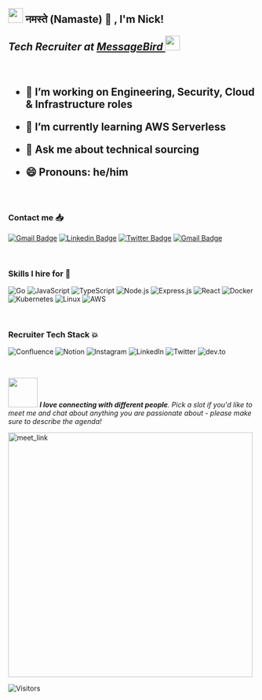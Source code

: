 <h2><img src="https://emojis.slackmojis.com/emojis/images/1531849430/4246/blob-sunglasses.gif?1531849430" width="30"/> नमस्ते (Namaste) 🙏 ,  I'm Nick!  
<p><em> Tech Recruiter at <a href="https://www.messagebird.com/en/">MessageBird  
</a><img src="https://media.giphy.com/media/WUlplcMpOCEmTGBtBW/giphy.gif" width="30"> 
</em></p>
                           
                           
<br />

- 🔭 I’m working on Engineering, Security, Cloud & Infrastructure roles 
- 🌱 I’m currently learning AWS Serverless 
- 💬 Ask me about technical sourcing 
- 😄 Pronouns: he/him
  

  
  <br />
 ### Contact me 📥 

  
[![Gmail Badge](https://img.shields.io/badge/-loading-c14438?style=flat-square&logo=Gmail&logoColor=white&link=mailto:ing.miller.vega@gmail.com)](mailto:nick.dickinson@newjob.com)
[![Linkedin Badge](https://img.shields.io/badge/-Nick-blue?style=flat-square&logo=Linkedin&logoColor=white&link=https://www.linkedin.com/in/nick-dickinson-techrecruiter/)](https://www.linkedin.com/in/nick-dickinson-techrecruiter/)
[![Twitter Badge](https://img.shields.io/badge/-@remotetechmind-00acee?style=flat&logo=Twitter&logoColor=white)](https://twitter.com/intent/follow?screen_name=remotetechmind "Follow on Twitter")
[![Gmail Badge](https://img.shields.io/badge/-Personal-c14438?style=flat-square&logo=Gmail&logoColor=white&link=mailto:ing.miller.vega@gmail.com)](mailto:hello@nickld.co.uk )
  
  
  <br />
  
 ### Skills I hire for 🚀 
 

![Go](https://img.shields.io/badge/go-%2300ADD8.svg?style=flat&logo=go&logoColor=white) 
![JavaScript](https://img.shields.io/badge/-JavaScript-000?&logo=JavaScript)
![TypeScript](https://img.shields.io/badge/-TypeScript-000?&logo=TypeScript)
![Node.js](https://img.shields.io/badge/-Node.js-000?&logo=node.js)
![Express.js](https://img.shields.io/badge/express.js-%23404d59.svg?style=flat&logo=express&logoColor=%2361DAFB)
![React](https://img.shields.io/badge/-React-000?&logo=React)
![Docker](https://img.shields.io/badge/-Docker-000?&logo=Docker)
![Kubernetes](https://img.shields.io/badge/-Kubernetes-000?&logo=Kubernetes)
![Linux](https://img.shields.io/badge/-Linux-000?&logo=Linux)
![AWS](https://img.shields.io/badge/-AWS-000?&logo=Amazon-AWS&logoColor=F90)

   <br />

### Recruiter Tech Stack :boom:

![Confluence](https://img.shields.io/badge/confluence-%23172BF4.svg?style=flat&logo=confluence&logoColor=white) 
![Notion](https://img.shields.io/badge/Notion-%23000000.svg?style=flat&logo=notion&logoColor=white)
![Instagram](https://img.shields.io/badge/Instagram-%23E4405F.svg?logo=Instagram&logoColor=white)
![LinkedIn](https://img.shields.io/badge/LinkedIn-%230077B5.svg?logo=linkedin&logoColor=white)
![Twitter](https://img.shields.io/badge/Twitter-%231DA1F2.svg?logo=Twitter&logoColor=white)
![dev.to](https://img.shields.io/badge/dev.to-0A0A0A?style=for-the-badge&logo=dev.to&logoColor=white)


  <br />
 
<img src="https://media.giphy.com/media/LnQjpWaON8nhr21vNW/giphy.gif" width="60"> <em><b>I love connecting with different people</b>. Pick a slot if you'd like to meet me and chat about anything you are passionate about - please make sure to describe the agenda! </b>  </em> 
  

  <a href="https://calendly.com/remotetechnick" target="_blank"><img width="498" alt="meet_link" src="https://user-images.githubusercontent.com/15426564/144297439-f530f383-e73e-41e0-9914-a9b7d3f432e5.png"></a>

  

  
![Visitors](https://visitor-badge.glitch.me/badge?page_id=nickluke89.nickluke89) 
